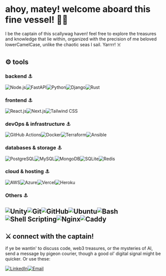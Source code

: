 # ahoy, matey! welcome aboard this fine vessel! 🏴‍☠️ 

I be the captain of this scallywag haven! feel free to explore the treasures and knowledge that lie within, organized with the precision of me beloved lowerCamelCase, unlike the chaotic seas I sail. Yarrrr! ☠️

## ⚙️ tools  

### **backend** ⚓  
![Node.js](https://img.shields.io/badge/Node.js-339933?style=for-the-badge&logo=nodedotjs&logoColor=white)![FastAPI](https://img.shields.io/badge/FastAPI-009688?style=for-the-badge&logo=fastapi&logoColor=white)![Python](https://img.shields.io/badge/Python-3776AB?style=for-the-badge&logo=python&logoColor=white)![Django](https://img.shields.io/badge/Django-092E20?style=for-the-badge&logo=django&logoColor=white)![Rust](https://img.shields.io/badge/Rust-000000?style=for-the-badge&logo=rust&logoColor=white)

### **frontend** ⚓  
![React.js](https://img.shields.io/badge/React.js-61DAFB?style=for-the-badge&logo=react&logoColor=white)![Next.js](https://img.shields.io/badge/Next.js-000000?style=for-the-badge&logo=nextdotjs&logoColor=white)![Tailwind CSS](https://img.shields.io/badge/Tailwind_CSS-38B2AC?style=for-the-badge&logo=tailwind-css&logoColor=white)  

### **devOps & infrastructure** ⚓  
![GitHub Actions](https://img.shields.io/badge/GitHub_Actions-2088FF?style=for-the-badge&logo=github-actions&logoColor=white)![Docker](https://img.shields.io/badge/Docker-2496ED?style=for-the-badge&logo=docker&logoColor=white)![Terraform](https://img.shields.io/badge/Terraform-623CE4?style=for-the-badge&logo=terraform&logoColor=white)![Ansible](https://img.shields.io/badge/Ansible-EE0000?style=for-the-badge&logo=ansible&logoColor=white)  

### **databases & storage** ⚓  
![PostgreSQL](https://img.shields.io/badge/PostgreSQL-336791?style=for-the-badge&logo=postgresql&logoColor=white)![MySQL](https://img.shields.io/badge/MySQL-4479A1?style=for-the-badge&logo=mysql&logoColor=white)![MongoDB](https://img.shields.io/badge/MongoDB-47A248?style=for-the-badge&logo=mongodb&logoColor=white)![SQLite](https://img.shields.io/badge/SQLite-003B57?style=for-the-badge&logo=sqlite&logoColor=white)![Redis](https://img.shields.io/badge/Redis-DC382D?style=for-the-badge&logo=redis&logoColor=white)  

### **cloud & hosting** ⚓  
![AWS](https://img.shields.io/badge/AWS-232F3E?style=for-the-badge&logo=amazon-aws&logoColor=white)![Azure](https://img.shields.io/badge/Azure-0078D4?style=for-the-badge&logo=microsoft-azure&logoColor=white)![Vercel](https://img.shields.io/badge/Vercel-000000?style=for-the-badge&logo=vercel&logoColor=white)![Heroku](https://img.shields.io/badge/Heroku-430098?style=for-the-badge&logo=heroku&logoColor=white)  

### **Others** ⚓ 
![Unity](https://img.shields.io/badge/Unity-000000?style=for-the-badge&logo=unity&logoColor=white)![Git](https://img.shields.io/badge/Git-F05032?style=for-the-badge&logo=git&logoColor=white)![GitHub](https://img.shields.io/badge/GitHub-181717?style=for-the-badge&logo=github&logoColor=white)![Ubuntu](https://img.shields.io/badge/Ubuntu-E95420?style=for-the-badge&logo=ubuntu&logoColor=white)![Bash](https://img.shields.io/badge/Bash-4EAA25?style=for-the-badge&logo=gnu-bash&logoColor=white)![Shell Scripting](https://img.shields.io/badge/Shell-121011?style=for-the-badge&logo=windows-terminal&logoColor=white)![Nginx](https://img.shields.io/badge/Nginx-009639?style=for-the-badge&logo=nginx&logoColor=white)![Caddy](https://img.shields.io/badge/Caddy-22BB33?style=for-the-badge&logo=caddy&logoColor=white)  
---

## ⚔️ connect with the captain!
if ye be wantin' to discuss code, web3 treasures, or the mysteries of AI, send a message by pigeon courier, though a good ol’ digital signal might be quicker. Or use these:  

[![LinkedIn](https://img.shields.io/badge/LinkedIn-0077B5?style=for-the-badge&logo=linkedin&logoColor=white)](https://in.linkedin.com/in/leotonezi)[![Email](https://img.shields.io/badge/Gmail-D14836?style=for-the-badge&logo=gmail&logoColor=white)](mailto:leoademir0@gmail.com)  


